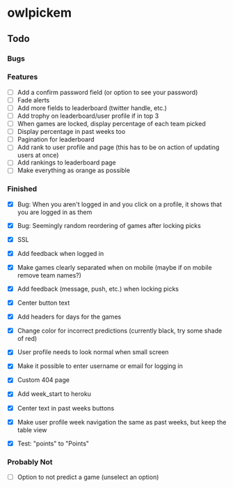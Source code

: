 # owlpickem
 
 ## Todo
  ### Bugs
  
  ### Features
  - [ ] Add a confirm password field (or option to see your password)
  - [ ] Fade alerts
  - [ ] Add more fields to leaderboard (twitter handle, etc.)
  - [ ] Add trophy on leaderboard/user profile if in top 3
  - [ ] When games are locked, display percentage of each team picked
  - [ ] Display percentage in past weeks too
  - [ ] Pagination for leaderboard
  - [ ] Add rank to user profile and page (this has to be on action of updating users at once)
  - [ ] Add rankings to leaderboard page
  - [ ] Make everything as orange as possible

  ### Finished
  - [x] Bug: When you aren't logged in and you click on a profile, it shows that you are logged in as them
  - [x] Bug: Seemingly random reordering of games after locking picks
  - [x] SSL
  - [x] Add feedback when logged in
  - [x] Make games clearly separated when on mobile (maybe if on mobile remove team names?)
  - [x] Add feedback (message, push, etc.) when locking picks
  - [x] Center button text
  - [x] Add headers for days for the games
  - [x] Change color for incorrect predictions (currently black, try some shade of red)
  - [x] User profile needs to look normal when small screen
  - [x] Make it possible to enter username or email for logging in
  - [x] Custom 404 page
  - [x] Add week_start to heroku
  - [x] Center text in past weeks buttons
  - [x] Make user profile week navigation the same as past weeks, but keep the table view
  - [x] Test: "points" to "Points"


  ### Probably Not
  - [ ] Option to not predict a game (unselect an option)
